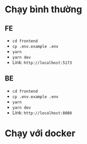 # Chạy bình thường
## FE
- `cd frontend`
- `cp .env.example .env`
- `yarn`
- `yarn dev`
- Link: `http://localhost:5173`
## BE
- `cd frontend`
- `cp .env.example .env`
- `yarn`
- `yarn dev`
- Link: `http://localhost:8080`

# Chạy với docker